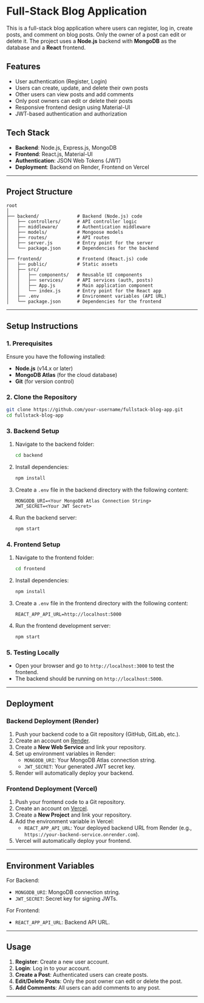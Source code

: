 
# Full-Stack Blog Application

This is a full-stack blog application where users can register, log in, create posts, and comment on blog posts. Only the owner of a post can edit or delete it. The project uses a **Node.js** backend with **MongoDB** as the database and a **React** frontend.

## Features
- User authentication (Register, Login)
- Users can create, update, and delete their own posts
- Other users can view posts and add comments
- Only post owners can edit or delete their posts
- Responsive frontend design using Material-UI
- JWT-based authentication and authorization

## Tech Stack
- **Backend**: Node.js, Express.js, MongoDB
- **Frontend**: React.js, Material-UI
- **Authentication**: JSON Web Tokens (JWT)
- **Deployment**: Backend on Render, Frontend on Vercel

---

## Project Structure

```
root
│
├── backend/              # Backend (Node.js) code
│   ├── controllers/      # API controller logic
│   ├── middleware/       # Authentication middleware
│   ├── models/           # Mongoose models
│   ├── routes/           # API routes
│   ├── server.js         # Entry point for the server
│   └── package.json      # Dependencies for the backend
│
├── frontend/             # Frontend (React.js) code
│   ├── public/           # Static assets
│   ├── src/
│   │   ├── components/   # Reusable UI components
│   │   ├── services/     # API services (auth, posts)
│   │   ├── App.js        # Main application component
│   │   └── index.js      # Entry point for the React app
│   ├── .env              # Environment variables (API URL)
│   └── package.json      # Dependencies for the frontend
```

---

## Setup Instructions

### 1. Prerequisites
Ensure you have the following installed:
- **Node.js** (v14.x or later)
- **MongoDB Atlas** (for the cloud database)
- **Git** (for version control)

### 2. Clone the Repository
```bash
git clone https://github.com/your-username/fullstack-blog-app.git
cd fullstack-blog-app
```

### 3. Backend Setup
1. Navigate to the backend folder:
   ```bash
   cd backend
   ```
2. Install dependencies:
   ```bash
   npm install
   ```
3. Create a `.env` file in the backend directory with the following content:
   ```plaintext
   MONGODB_URI=<Your MongoDB Atlas Connection String>
   JWT_SECRET=<Your JWT Secret>
   ```
4. Run the backend server:
   ```bash
   npm start
   ```

### 4. Frontend Setup
1. Navigate to the frontend folder:
   ```bash
   cd frontend
   ```
2. Install dependencies:
   ```bash
   npm install
   ```
3. Create a `.env` file in the frontend directory with the following content:
   ```plaintext
   REACT_APP_API_URL=http://localhost:5000
   ```
4. Run the frontend development server:
   ```bash
   npm start
   ```

### 5. Testing Locally
- Open your browser and go to `http://localhost:3000` to test the frontend.
- The backend should be running on `http://localhost:5000`.

---

## Deployment

### Backend Deployment (Render)
1. Push your backend code to a Git repository (GitHub, GitLab, etc.).
2. Create an account on [Render](https://render.com).
3. Create a **New Web Service** and link your repository.
4. Set up environment variables in Render:
   - `MONGODB_URI`: Your MongoDB Atlas connection string.
   - `JWT_SECRET`: Your generated JWT secret key.
5. Render will automatically deploy your backend.

### Frontend Deployment (Vercel)
1. Push your frontend code to a Git repository.
2. Create an account on [Vercel](https://vercel.com).
3. Create a **New Project** and link your repository.
4. Add the environment variable in Vercel:
   - `REACT_APP_API_URL`: Your deployed backend URL from Render (e.g., `https://your-backend-service.onrender.com`).
5. Vercel will automatically deploy your frontend.

---

## Environment Variables

For Backend:
- `MONGODB_URI`: MongoDB connection string.
- `JWT_SECRET`: Secret key for signing JWTs.

For Frontend:
- `REACT_APP_API_URL`: Backend API URL.

---

## Usage

1. **Register**: Create a new user account.
2. **Login**: Log in to your account.
3. **Create a Post**: Authenticated users can create posts.
4. **Edit/Delete Posts**: Only the post owner can edit or delete the post.
5. **Add Comments**: All users can add comments to any post.

---
